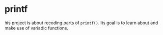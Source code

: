 # printf
his project is about recoding parts of `printf()`. Its goal is to learn about and make use of variadic functions.
